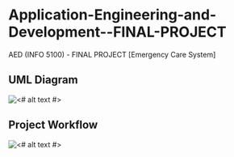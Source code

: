 # Application-Engineering-and-Development--FINAL-PROJECT
 AED (INFO 5100) - FINAL PROJECT [Emergency Care System]

## UML Diagram

![<# alt text #>](../../Project_UML_Diagram.png "Screenshot")

## Project Workflow

![<# alt text #>](../../Project_Workflow.png "Screenshot")